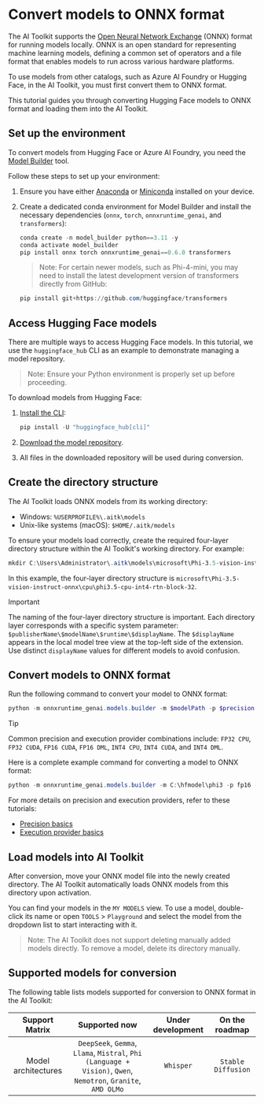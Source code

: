 # Convert models to ONNX format

The AI Toolkit supports the [Open Neural Network Exchange](https://onnx.ai) (ONNX) format for running models locally. ONNX is an open standard for representing machine learning models, defining a common set of operators and a file format that enables models to run across various hardware platforms.

To use models from other catalogs, such as Azure AI Foundry or Hugging Face, in the AI Toolkit, you must first convert them to ONNX format.

This tutorial guides you through converting Hugging Face models to ONNX format and loading them into the AI Toolkit.

## Set up the environment

To convert models from Hugging Face or Azure AI Foundry, you need the [Model Builder](https://onnxruntime.ai/docs/genai/howto/build-model.html) tool.

Follow these steps to set up your environment:

1. Ensure you have either [Anaconda](https://www.anaconda.com/download) or [Miniconda](https://www.anaconda.com/docs/getting-started/miniconda/install) installed on your device.

2. Create a dedicated conda environment for Model Builder and install the necessary dependencies (`onnx`, `torch`, `onnxruntime_genai`, and `transformers`):

    ```powershell
    conda create -n model_builder python==3.11 -y
    conda activate model_builder
    pip install onnx torch onnxruntime_genai==0.6.0 transformers
    ```

    > Note: For certain newer models, such as Phi-4-mini, you may need to install the latest development version of transformers directly from GitHub:

    ```powershell
    pip install git+https://github.com/huggingface/transformers
    ```

## Access Hugging Face models

There are multiple ways to access Hugging Face models. In this tutorial, we use the `huggingface_hub` CLI as an example to demonstrate managing a model repository.

> Note: Ensure your Python environment is properly set up before proceeding.

To download models from Hugging Face:

1. [Install the CLI](https://huggingface.co/docs/huggingface_hub/main/en/guides/cli#getting-started):

    ```powershell
    pip install -U "huggingface_hub[cli]"
    ```

2. [Download the model repository](https://huggingface.co/docs/huggingface_hub/main/en/guides/cli#download-an-entire-repository).

3. All files in the downloaded repository will be used during conversion.

## Create the directory structure

The AI Toolkit loads ONNX models from its working directory:

* Windows: `%USERPROFILE%\.aitk\models`
* Unix-like systems (macOS): `$HOME/.aitk/models`

To ensure your models load correctly, create the required four-layer directory structure within the AI Toolkit's working directory. For example:

```powershell
mkdir C:\Users\Administrator\.aitk\models\microsoft\Phi-3.5-vision-instruct-onnx\cpu\phi3.5-cpu-int4-rtn-block-32
```

In this example, the four-layer directory structure is `microsoft\Phi-3.5-vision-instruct-onnx\cpu\phi3.5-cpu-int4-rtn-block-32`.

> [!IMPORTANT]
> The naming of the four-layer directory structure is important. Each directory layer corresponds with a specific system parameter: `$publisherName\$modelName\$runtime\$displayName`. The `$displayName` appears in the local model tree view at the top-left side of the extension. Use distinct `displayName` values for different models to avoid confusion.

## Convert models to ONNX format

Run the following command to convert your model to ONNX format:

```powershell
python -m onnxruntime_genai.models.builder -m $modelPath -p $precision -e $executionProvider -o $outputModelPath -c $cachePath --extra_options include_prompt_templates=1
```

> [!TIP]
> Common precision and execution provider combinations include: `FP32 CPU`, `FP32 CUDA`, `FP16 CUDA`, `FP16 DML`, `INT4 CPU`, `INT4 CUDA`, and `INT4 DML`.

Here is a complete example command for converting a model to ONNX format:

```powershell
python -m onnxruntime_genai.models.builder -m C:\hfmodel\phi3 -p fp16 -e cpu -o C:\Users\Administrator\.aitk\models\microsoft\Phi-3-mini-4k-instruct\cpu\phi3-cpu-int4-rtn-block-32-acc-level-4 -c C:\temp --extra_options include_prompt_templates=1
```

For more details on precision and execution providers, refer to these tutorials:

- [Precision basics](https://huggingface.co/docs/optimum/en/concept_guides/quantization)
- [Execution provider basics](https://onnxruntime.ai/docs/execution-providers)

## Load models into AI Toolkit

After conversion, move your ONNX model file into the newly created directory. The AI Toolkit automatically loads ONNX models from this directory upon activation.

You can find your models in the `MY MODELS` view. To use a model, double-click its name or open `TOOLS` > `Playground` and select the model from the dropdown list to start interacting with it.

> Note: The AI Toolkit does not support deleting manually added models directly. To remove a model, delete its directory manually.

## Supported models for conversion

The following table lists models supported for conversion to ONNX format in the AI Toolkit:

| Support Matrix | Supported now | Under development | On the roadmap |
| :------------: | :-----------: | :---------------: | :------------: |
| Model architectures | `DeepSeek`, `Gemma`, `Llama`, `Mistral`, `Phi (Language + Vision)`, `Qwen`, `Nemotron`, `Granite`, `AMD OLMo` | `Whisper` | `Stable Diffusion` |